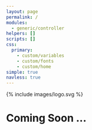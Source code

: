 ```yaml
---
layout: page
permalink: / 
modules:
  - generic/controller
helpers: []
scripts: []
css:
  primary:
    - custom/variables
    - custom/fonts
    - custom/home
simple: true
navless: true
---
```

<div class="t">
  <div class="c">
    <div class="i" onclick="event.preventDefault(); window.logo_clicked === true ? window.location.href = `${window.location.href}${window.location.href.endsWith('/') ? '' : '/'}app/` : (window.logo_clicked = true, window.setTimeout(() => window.logo_clicked = false, 4000));">{% include images/logo.svg %}</div>
    <h1 class="font-sensitive brand">Coming Soon ...</h1>
  </div>
</div>
